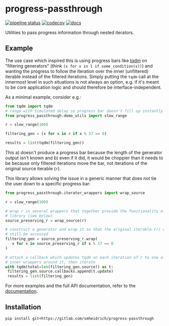 # progress-passthrough

[![pipeline status](https://gitlab.com/smheidrich/progress-passthrough/badges/main/pipeline.svg?style=flat-square)](https://gitlab.com/smheidrich/progress-passthrough/-/commits/main)
[![codecov](https://codecov.io/gl/smheidrich/progress-passthrough/branch/main/graph/badge.svg?token=GBYVO057JT)](https://codecov.io/gl/smheidrich/progress-passthrough)
[![docs](https://img.shields.io/badge/docs-online-brightgreen?style=flat-square)](https://smheidrich.gitlab.io/progress-passthrough/)

Utilities to pass progress information through nested iterators.


## Example

The use case which inspired this is using progress bars like
[tqdm](https://github.com/tqdm/tqdm>) on "filtering generators" (think `(x for
x in l if some_condition(x))`) and wanting the progress to follow the iteration
over the inner (unfiltered) iterable instead of the filtered iterations.
Simply putting the `tqdm` call at the innermost level in such situations is
not always an option, e.g. if it's meant to be core application logic and
should therefore be interface-independent.

As a minimal example, consider e.g.:

```python
from tqdm import tqdm
# range with simulated delay so progress bar doesn't fill up instantly
from progress_passthrough.demo_utils import slow_range

r = slow_range(100)

filtering_gen = (x for x in r if x % 37 == 0)

results = list(tqdm(filtering_gen))
```

This a) doesn't produce a progress bar because the length of the generator
output isn't known and b) even if it did, it would be choppier than it needs to
be because only filtered iterations move the bar, not iterations of the
original source iterable (`r`).

This library allows solving the issue in a generic manner that does not tie the
user down to a specific progress bar:

```python
from progress_passthrough.iterator_wrappers import wrap_source

r = slow_range(100)

# wrap r in several wrappers that together provide the functionality of this
# library (see below)
source_preserving_r = wrap_source(r)

# construct a generator and wrap it so that the original iterable (r) can
# still be accessed
filtering_gen = source_preserving_r.wrap(
   x for x in source_preserving_r if x % 37 == 0
)

# attach a callback which updates tqdm on each iteration of r to one of the
# inner wrappers around it, then iterate
with tqdm(total=len(filtering_gen.source)) as t:
 filtering_gen.source.callbacks.append(t.update)
 results = list(filtering_gen)
```

For more examples and the full API documentation, refer to the
[documentation](https://smheidrich.gitlab.io/progress-passthrough/).


## Installation

```bash
pip install git+https://gitlab.com/smheidrich/progress-passthrough
```
